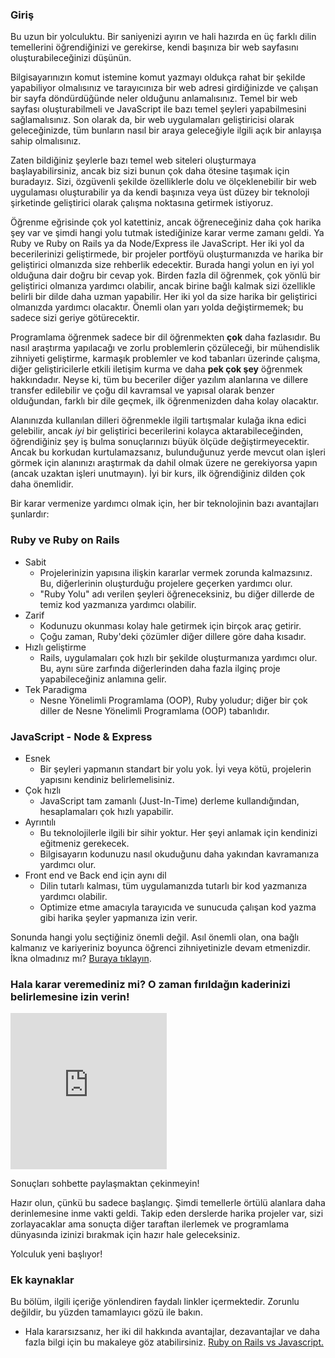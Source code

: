 ### Giriş

Bu uzun bir yolculuktu. Bir saniyenizi ayırın ve hali hazırda en üç farklı dilin temellerini öğrendiğinizi ve gerekirse, kendi başınıza bir web sayfasını oluşturabileceğinizi düşünün.

Bilgisayarınızın komut istemine komut yazmayı oldukça rahat bir şekilde yapabiliyor olmalısınız ve tarayıcınıza bir web adresi girdiğinizde ve çalışan bir sayfa döndürdüğünde neler olduğunu anlamalısınız. Temel bir web sayfası oluşturabilmeli ve JavaScript ile bazı temel şeyleri yapabilmesini sağlamalısınız. Son olarak da, bir web uygulamaları geliştiricisi olarak geleceğinizde, tüm bunların nasıl bir araya geleceğiyle ilgili açık bir anlayışa sahip olmalısınız.

Zaten bildiğiniz şeylerle bazı temel web siteleri oluşturmaya başlayabilirsiniz, ancak biz sizi bunun çok daha ötesine taşımak için buradayız. Sizi, özgüvenli şekilde özelliklerle dolu ve ölçeklenebilir bir web uygulaması oluşturabilir ya da kendi başınıza veya üst düzey bir teknoloji şirketinde geliştirici olarak çalışma noktasına getirmek istiyoruz.

Öğrenme eğrisinde çok yol katettiniz, ancak öğreneceğiniz daha çok harika şey var ve şimdi hangi yolu tutmak istediğinize karar verme zamanı geldi. Ya Ruby ve Ruby on Rails ya da Node/Express ile JavaScript. Her iki yol da becerilerinizi geliştirmede, bir projeler portföyü oluşturmanızda ve harika bir geliştirici olmanızda size rehberlik edecektir. Burada hangi yolun en iyi yol olduğuna dair doğru bir cevap yok. Birden fazla dil öğrenmek, çok yönlü bir geliştirici olmanıza yardımcı olabilir, ancak birine bağlı kalmak sizi özellikle belirli bir dilde daha uzman yapabilir. Her iki yol da size harika bir geliştirici olmanızda yardımcı olacaktır. Önemli olan yarı yolda değiştirmemek; bu sadece sizi geriye götürecektir.

Programlama öğrenmek sadece bir dil öğrenmekten **çok** daha fazlasıdır. Bu nasıl araştırma yapılacağı ve zorlu problemlerin çözüleceği, bir mühendislik zihniyeti geliştirme, karmaşık problemler ve kod tabanları üzerinde çalışma, diğer geliştiricilerle etkili iletişim kurma ve daha **pek çok şey** öğrenmek hakkındadır. Neyse ki, tüm bu beceriler diğer yazılım alanlarına ve dillere transfer edilebilir ve çoğu dil kavramsal ve yapısal olarak benzer olduğundan, farklı bir dile geçmek, ilk öğrenmenizden daha kolay olacaktır.

Alanınızda kullanılan dilleri öğrenmekle ilgili tartışmalar kulağa ikna edici gelebilir, ancak _iyi_ bir geliştirici becerilerini kolayca aktarabileceğinden, öğrendiğiniz şey iş bulma sonuçlarınızı büyük ölçüde değiştirmeyecektir. Ancak bu korkudan kurtulamazsanız, bulunduğunuz yerde mevcut olan işleri görmek için alanınızı araştırmak da dahil olmak üzere ne gerekiyorsa yapın (ancak uzaktan işleri unutmayın). İyi bir kurs, ilk öğrendiğiniz dilden çok daha önemlidir.

Bir karar vermenize yardımcı olmak için, her bir teknolojinin bazı avantajları şunlardır:

### Ruby ve Ruby on Rails

- Sabit
  - Projelerinizin yapısına ilişkin kararlar vermek zorunda kalmazsınız. Bu, diğerlerinin oluşturduğu projelere geçerken yardımcı olur.
  - "Ruby Yolu" adı verilen şeyleri öğreneceksiniz, bu diğer dillerde de temiz kod yazmanıza yardımcı olabilir.
- Zarif
  - Kodunuzu okunması kolay hale getirmek için birçok araç getirir.
  - Çoğu zaman, Ruby'deki çözümler diğer dillere göre daha kısadır.
- Hızlı geliştirme
  - Rails, uygulamaları çok hızlı bir şekilde oluşturmanıza yardımcı olur. Bu, aynı süre zarfında diğerlerinden daha fazla ilginç proje yapabileceğiniz anlamına gelir.
- Tek Paradigma
  - Nesne Yönelimli Programlama (OOP), Ruby yoludur; diğer bir çok diller de Nesne Yönelimli Programlama (OOP) tabanlıdır.

### JavaScript - Node & Express

- Esnek
  - Bir şeyleri yapmanın standart bir yolu yok. İyi veya kötü, projelerin yapısını kendiniz belirlemelisiniz.
- Çok hızlı
  - JavaScript tam zamanlı (Just-In-Time) derleme kullandığından, hesaplamaları çok hızlı yapabilir.
- Ayrıntılı
  - Bu teknolojilerle ilgili bir sihir yoktur. Her şeyi anlamak için kendinizi eğitmeniz gerekecek.
  - Bilgisayarın kodunuzu nasıl okuduğunu daha yakından kavramanıza yardımcı olur.
- Front end ve Back end için aynı dil
  - Dilin tutarlı kalması, tüm uygulamanızda tutarlı bir kod yazmanıza yardımcı olabilir.
  - Optimize etme amacıyla tarayıcıda ve sunucuda çalışan kod yazma gibi harika şeyler yapmanıza izin verir.

Sonunda hangi yolu seçtiğiniz önemli değil. Asıl önemli olan, ona bağlı kalmanız ve kariyeriniz boyunca öğrenci zihniyetinizle devam etmenizdir. İkna olmadınız mı? [Buraya tıklayın](https://medium.com/@bycdiaz/choosing-the-right-language-a-short-guide-on-how-not-to-ruin-your-career-2b353be1371).

### Hala karar veremediniz mi? O zaman fırıldağın kaderinizi belirlemesine izin verin!

<iframe src="https://wheeldecide.com/e.php?c1=Ruby+on+Rails&c2=Node&col=rgy&t=The+Odin+Project+Path+Wheel&time=7" sandbox="allow-scripts allow-same-origin" width="250" height="250" scrolling="no" frameborder="0"></iframe>

Sonuçları sohbette paylaşmaktan çekinmeyin!

Hazır olun, çünkü bu sadece başlangıç. Şimdi temellerle örtülü alanlara daha derinlemesine inme vakti geldi. Takip eden derslerde harika projeler var, sizi zorlayacaklar ama sonuçta diğer taraftan ilerlemek ve programlama dünyasında izinizi bırakmak için hazır hale geleceksiniz.

Yolculuk yeni başlıyor!

### Ek kaynaklar

Bu bölüm, ilgili içeriğe yönlendiren faydalı linkler içermektedir. Zorunlu değildir, bu yüzden tamamlayıcı gözü ile bakın.

- Hala kararsızsanız, her iki dil hakkında avantajlar, dezavantajlar ve daha fazla bilgi için bu makaleye göz atabilirsiniz. [Ruby on Rails vs Javascript.](https://cloudinfrastructureservices.co.uk/ruby-on-rails-vs-javascript-whats-the-difference/)